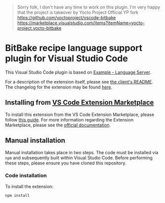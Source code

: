 > Sorry folk, I don't have any time to work on this plugin. I'm very happy that the project is takeover by Yocto Project
> Official YP fork https://github.com/yoctoproject/vscode-bitbake
> https://marketplace.visualstudio.com/items?itemName=yocto-project.yocto-bitbake


# BitBake recipe language support plugin for Visual Studio Code

This Visual Studio Code plugin is based on [Example - Language Server](https://code.visualstudio.com/docs/extensions/example-language-server).

For a description of the extension itself, please see [the client's README](./client/README.md). The changelog for the extension may be found [here](./client/CHANGELOG.md).

## Installing from [VS Code Extension Marketplace](https://marketplace.visualstudio.com/VSCode)

To install this extension from the VS Code Extension Marketplace, please follow [this guide](https://marketplace.visualstudio.com/items?itemName=EugenWiens.bitbake).
For more information regarding the Extension Marketplace, please see the [official documentation](https://code.visualstudio.com/docs/editor/extension-gallery).

## Manual installation

Manual installation takes place in two steps. The code must be installed via `npm` and subsequently built within Visual Studio Code. Before performing these steps, please ensure you have cloned this repository.

### Code installation

To install the extension:
```
npm install
```
